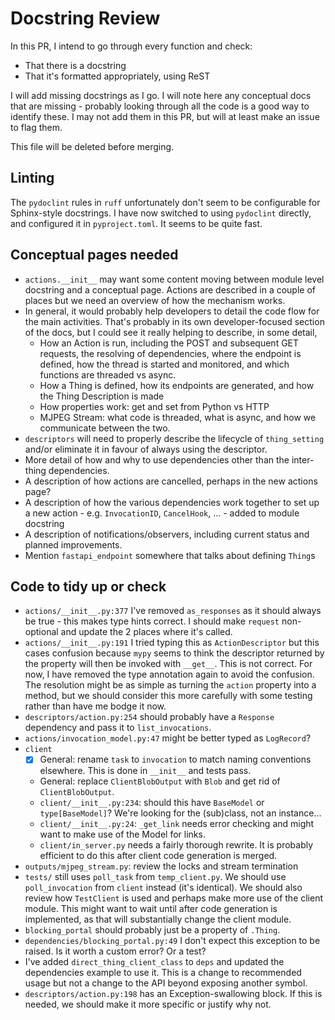 # Docstring Review

In this PR, I intend to go through every function and check:
* That there is a docstring
* That it's formatted appropriately, using ReST

I will add missing docstrings as I go. I will note here any conceptual docs that are missing - probably looking through all the code is a good way to identify these. I may not add them in this PR, but will at least make an issue to flag them.

This file will be deleted before merging.

## Linting

The `pydoclint` rules in `ruff` unfortunately don't seem to be configurable for Sphinx-style docstrings. I have now
switched to using `pydoclint` directly, and configured it in `pyproject.toml`. It seems to be quite fast.

## Conceptual pages needed

* `actions.__init__` may want some content moving between module level docstring and a conceptual page. Actions are described in a couple of places but we need an overview of how the mechanism works.
* In general, it would probably help developers to detail the code flow for the main activities. That's probably in its own developer-focused section of the docs, but I could see it really helping to describe, in some detail,
    - How an Action is run, including the POST and subsequent GET requests, the resolving of dependencies, where the endpoint is defined, how the thread is started and monitored, and which functions are threaded vs async.
    - How a Thing is defined, how its endpoints are generated, and how the Thing Description is made
    - How properties work: get and set from Python vs HTTP
    - MJPEG Stream: what code is threaded, what is async, and how we communicate between the two.
* `descriptors` will need to properly describe the lifecycle of `thing_setting` and/or eliminate it in favour of always using the descriptor.
* More detail of how and why to use dependencies other than the inter-thing dependencies.
* A description of how actions are cancelled, perhaps in the new actions page?
* A description of how the various dependencies work together to set up a new action - e.g. `InvocationID`, `CancelHook`, ... - added to module docstring
* A description of notifications/observers, including current status and planned improvements.
* Mention `fastapi_endpoint` somewhere that talks about defining `Thing`s

## Code to tidy up or check
* `actions/__init__.py:377` I've removed `as_responses` as it should always be true - this makes type hints correct. I should make `request` non-optional and update the 2 places where it's called.
* `actions/__init__.py:191` I tried typing this as `ActionDescriptor` but this cases confusion because `mypy` seems to think the descriptor returned by the property will then be invoked with `__get__`. This is not correct. For now, I have removed the type annotation again to avoid the confusion. The resolution might be as simple as turning the `action` property into a method, but we should consider this more carefully with some testing rather than have me bodge it now.
* `descriptors/action.py:254` should probably have a `Response` dependency and pass it to `list_invocations`.
* `actions/invocation_model.py:47` might be better typed as `LogRecord`?
* `client`
    * [x] General: rename `task` to `invocation` to match naming conventions elsewhere. This is done in `__init__` and tests pass.
    * General: replace `ClientBlobOutput` with `Blob` and get rid of `ClientBlobOutput`.
    * `client/__init__.py:234`: should this have `BaseModel` or `type[BaseModel]`? We're looking for the (sub)class, not an instance...
    * `client/__init__.py:24`: `_get_link` needs error checking and might want to make use of the Model for links.
    * `client/in_server.py` needs a fairly thorough rewrite. It is probably efficient to do this after client code generation is merged.
* `outputs/mjpeg_stream.py`: review the locks and stream termination
* `tests/` still uses `poll_task` from `temp_client.py`. We should use `poll_invocation` from `client` instead (it's identical). We should also review how `TestClient` is used and perhaps make more use of the client module. This might want to wait until after code generation is implemented, as that will substantially change the client module.
* `blocking_portal` should probably just be a property of `.Thing`.
* `dependencies/blocking_portal.py:49` I don't expect this exception to be raised. Is it worth a custom error? Or a test?
* I've added `direct_thing_client_class` to `deps` and updated the dependencies example to use it. This is a change to recommended usage but not a change to the API beyond exposing another symbol.
* `descriptors/action.py:198` has an Exception-swallowing block. If this is needed, we should make it more specific or justify why not.


